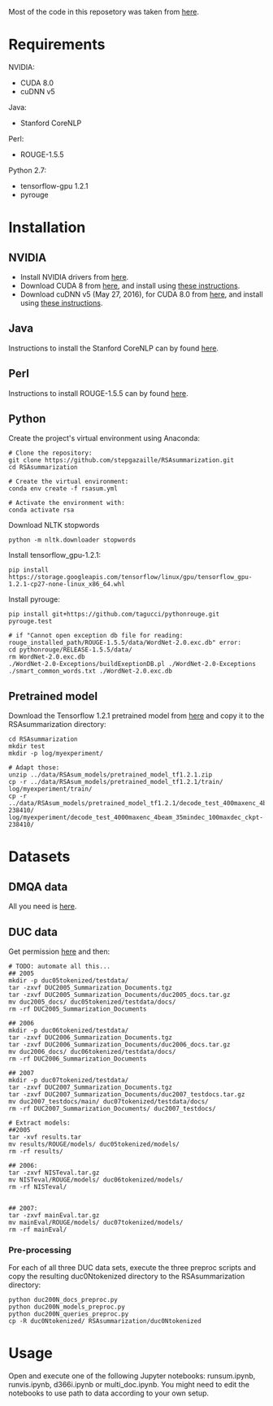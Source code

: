 Most of the code in this reposetory was taken from [here](https://github.com/talbaumel/RSAsummarization).

# Requirements
NVIDIA:
- CUDA 8.0
- cuDNN v5

Java:
- Stanford CoreNLP

Perl:
- ROUGE-1.5.5


Python 2.7:
- tensorflow-gpu 1.2.1
- pyrouge


# Installation
## NVIDIA
- Install NVIDIA drivers from [here](https://www.nvidia.com/Download/index.aspx?lang=en-us).
- Download CUDA 8 from [here](https://developer.nvidia.com/cuda-90-download-archive), and install using [these instructions](https://docs.nvidia.com/cuda/cuda-installation-guide-linux/index.html).
- Download cuDNN v5 (May 27, 2016), for CUDA 8.0 from [here](https://developer.nvidia.com/rdp/cudnn-archive), and install using [these instructions](https://docs.nvidia.com/deeplearning/sdk/cudnn-install/index.html).


## Java
Instructions to install the Stanford CoreNLP can by found [here](https://github.com/stanfordnlp/CoreNLP).


## Perl
Instructions to install ROUGE-1.5.5 can by found [here](https://web.archive.org/web/20171107220839/www.summarizerman.com/post/42675198985/figuring-out-rouge).



## Python
Create the project's virtual environment using Anaconda:
```
# Clone the repository:
git clone https://github.com/stepgazaille/RSAsummarization.git
cd RSAsummarization

# Create the virtual environment:
conda env create -f rsasum.yml

# Activate the environment with:
conda activate rsa
```
Download NLTK stopwords
```
python -m nltk.downloader stopwords
```
Install tensorflow_gpu-1.2.1:
```
pip install https://storage.googleapis.com/tensorflow/linux/gpu/tensorflow_gpu-1.2.1-cp27-none-linux_x86_64.whl
```
Install pyrouge:
```
pip install git+https://github.com/tagucci/pythonrouge.git
pyrouge.test

# if "Cannot open exception db file for reading: rouge_installed_path/ROUGE-1.5.5/data/WordNet-2.0.exc.db" error:
cd pythonrouge/RELEASE-1.5.5/data/
rm WordNet-2.0.exc.db
./WordNet-2.0-Exceptions/buildExeptionDB.pl ./WordNet-2.0-Exceptions ./smart_common_words.txt ./WordNet-2.0.exc.db
```

## Pretrained model
Download the Tensorflow 1.2.1 pretrained model from [here](https://github.com/abisee/pointer-generator) and copy it to the RSAsummarization directory:
```
cd RSAsummarization
mkdir test
mkdir -p log/myexperiment/

# Adapt those:
unzip ../data/RSAsum_models/pretrained_model_tf1.2.1.zip
cp -r ../data/RSAsum_models/pretrained_model_tf1.2.1/train/ log/myexperiment/train/
cp -r ../data/RSAsum_models/pretrained_model_tf1.2.1/decode_test_400maxenc_4beam_35mindec_120maxdec_ckpt-238410/ log/myexperiment/decode_test_4000maxenc_4beam_35mindec_100maxdec_ckpt-238410/
```
# Datasets
## DMQA data
All you need is [here](https://github.com/JafferWilson/Process-Data-of-CNN-DailyMail).

## DUC data
Get permission [here](https://duc.nist.gov/data.html) and then:
```
# TODO: automate all this...
## 2005
mkdir -p duc05tokenized/testdata/
tar -zxvf DUC2005_Summarization_Documents.tgz
tar -zxvf DUC2005_Summarization_Documents/duc2005_docs.tar.gz
mv duc2005_docs/ duc05tokenized/testdata/docs/
rm -rf DUC2005_Summarization_Documents

## 2006
mkdir -p duc06tokenized/testdata/
tar -zxvf DUC2006_Summarization_Documents.tgz
tar -zxvf DUC2006_Summarization_Documents/duc2006_docs.tar.gz
mv duc2006_docs/ duc06tokenized/testdata/docs/
rm -rf DUC2006_Summarization_Documents

## 2007
mkdir -p duc07tokenized/testdata/
tar -zxvf DUC2007_Summarization_Documents.tgz
tar -zxvf DUC2007_Summarization_Documents/duc2007_testdocs.tar.gz
mv duc2007_testdocs/main/ duc07tokenized/testdata/docs/
rm -rf DUC2007_Summarization_Documents/ duc2007_testdocs/

# Extract models:
##2005
tar -xvf results.tar
mv results/ROUGE/models/ duc05tokenized/models/
rm -rf results/

## 2006:
tar -zxvf NISTeval.tar.gz
mv NISTeval/ROUGE/models/ duc06tokenized/models/
rm -rf NISTeval/


## 2007:
tar -zxvf mainEval.tar.gz
mv mainEval/ROUGE/models/ duc07tokenized/models/
rm -rf mainEval/
```

### Pre-processing
For each of all three DUC data sets, execute the three preproc scripts and copy the resulting duc0Ntokenized directory to the RSAsummarization directory:
```
python duc200N_docs_preproc.py
python duc200N_models_preproc.py
python duc200N_queries_preproc.py
cp -R duc0Ntokenized/ RSAsummarization/duc0Ntokenized
```

# Usage
Open and execute one of the following Jupyter notebooks: runsum.ipynb, runvis.ipynb, d366i.ipynb or multi_doc.ipynb. You might need to edit the notebooks to use path to data according to your own setup.
